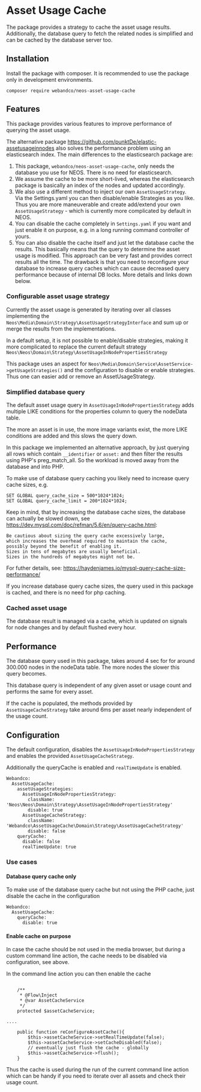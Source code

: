 # Asset Usage Cache

The package provides a strategy to cache the asset usage results.
Additionally, the database query to fetch the related nodes is simplified
and can be cached by the database server too.

## Installation

Install the package with composer. It is recommended to use the package only in development environments.

```
composer require webandco/neos-asset-usage-cache
```

## Features

This package provides various features to improve performance of querying the asset usage.  

The alternative package https://github.com/punktDe/elastic-assetusageinnodes also solves the performance problem using an elasticsearch index. The main differences to
the elasticsearch package are:  

1. This package, `webandco/neos-asset-usage-cache`,  only needs the database you use for NEOS. There is no need for elasticsearch.
2. We assume the cache to be more short-lived, whereas the elasticsearch package is basically an index of the nodes and updated accordingly.
3. We also use a different method to inject our own `AssetUsageStrategy`. Via the Settings.yaml you can then disable/enable Strategies as you like. Thus you are more maneuverable and create add/extend your own `AssetUsageStrategy` - which is currently more complicated by default in NEOS.
4. You can disable the cache completely in `Settings.yaml` if you want and just enable it on purpose, e.g. in a long running command controller of yours.
5. You can also disable the cache itself and just let the database cache the results. This basically means that the query to determine the asset usage is modified. This approach can be very fast and provides correct results all the time. The drawback is that you need to reconfigure your database to increase query caches which can cause decreased query performance because of internal DB locks. More details and links down below.

### Configurable asset usage strategy

Currently the asset usage is generated by iterating over all classes
implementing the `Neos\Media\Domain\Strategy\AssetUsageStrategyInterface`
and sum up or merge the results from the implementations.

In a default setup, it is not possible to enable/disable strategies, making it
more complicated to replace the current default strategy `Neos\Neos\Domain\Strategy\AssetUsageInNodePropertiesStrategy`

This package uses an aspect for `Neos\Media\Domain\Service\AssetService->getUsageStrategies()`
and the configuration to disable or enable strategies. Thus one can easier add or remove
an AssetUsageStrategy.

### Simplified database query

The default asset usage query in `AssetUsageInNodePropertiesStrategy` adds
multiple LIKE conditions for the properties column to query the nodeData table.

The more an asset is in use, the more image variants exist, the more LIKE conditions
are added and this slows the query down.

In this package we implemented an alternative approach, by just querying all
rows which contain `__identifier` or `asset:` and then filter the results
using PHP's preg_match_all. So the workload is moved away from the database
and into PHP.

To make use of database query caching you likely need to increase query cache sizes, e.g.
```
SET GLOBAL query_cache_size = 500*1024*1024;
SET GLOBAL query_cache_limit = 200*1024*1024;
```

Keep in mind, that by increasing the database
cache sizes, the database can actually be slowed down, see https://dev.mysql.com/doc/refman/5.6/en/query-cache.html:
```
Be cautious about sizing the query cache excessively large,
which increases the overhead required to maintain the cache,
possibly beyond the benefit of enabling it.
Sizes in tens of megabytes are usually beneficial.
Sizes in the hundreds of megabytes might not be. 
```

For futher details, see: https://haydenjames.io/mysql-query-cache-size-performance/

If you increase database query cache sizes, the query used in this package is cached,
and there is no need for php caching.

### Cached asset usage

The database result is managed via a cache, which is updated on signals for node changes
and by default flushed every hour.

## Performance

The database query used in this package, takes around 4 sec for
for around 300.000 nodes in the nodeData table. The more nodes the slower
this query becomes.

This database query is independent of any given asset or usage count and performs
the same for every asset.

If the cache is populated, the methods provided by `AssetUsageCacheStrategy`
take around 6ms per asset nearly independent of the usage count. 

## Configuration

The default configuration, disables the `AssetUsageInNodePropertiesStrategy`
and enables the provided `AssetUsageCacheStrategy`.

Additionally the queryCache is enabled and `realTimeUpdate` is enabled.

```
Webandco:
  AssetUsageCache:
    assetUsageStrategies:
      AssetUsageInNodePropertiesStrategy:
        className: 'Neos\Neos\Domain\Strategy\AssetUsageInNodePropertiesStrategy'
        disable: true
      AssetUsageCacheStrategy:
        className: 'Webandco\AssetUsageCache\Domain\Strategy\AssetUsageCacheStrategy'
        disable: false
    queryCache:
      disable: false
      realTimeUpdate: true
```

### Use cases

#### Database query cache only

To make use of the database query cache but not using the PHP cache, just disable
the cache in the configuration
```
Webandco:
  AssetUsageCache:
    queryCache:
      disable: true
```

#### Enable cache on purpose

In case the cache should be not used in the media browser, but
during a custom command line action, the cache needs to be disabled via configuration,
see above.

In the command line action you can then enable the cache
```

    /**
     * @Flow\Inject
     * @var AssetCacheService
     */
    protected $assetCacheService;

....

    public function reConfigureAssetCache(){
        $this->assetCacheService->setRealTimeUpdate(false);
        $this->assetCacheService->setCacheDisabled(false);
        // eventually just flush the cache - globally
        $this->assetCacheService->flush();
    }
``` 

Thus the cache is used during the run of the current command line action
which can be handy if you need to iterate over all assets and check their usage count.
